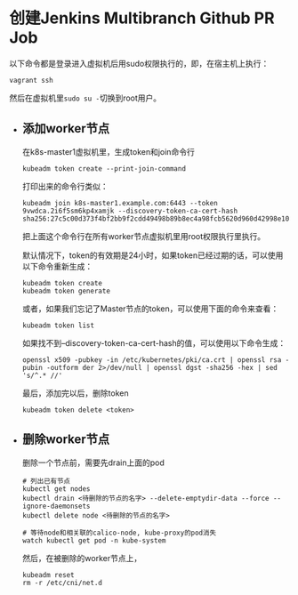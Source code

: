 # 创建Jenkins Multibranch Github PR Job

  以下命令都是登录进入虚拟机后用sudo权限执行的，即，在宿主机上执行：

   `vagrant ssh`

   然后在虚拟机里`sudo su -`切换到root用户。

- ## 添加worker节点

   在k8s-master1虚拟机里，生成token和join命令行

   ```shell
   kubeadm token create --print-join-command
   ```

   打印出来的命令行类似：

   ```shell
   kubeadm join k8s-master1.example.com:6443 --token 9vwdca.2i6f5sm6kp4xamjk --discovery-token-ca-cert-hash sha256:27c5c00d373f4bf2bb9f2cdd49498b89b8ec4a98fcb5620d960d42998e1081e5
   ```

   把上面这个命令行在所有worker节点虚拟机里用root权限执行里执行。

   默认情况下，token的有效期是24小时，如果token已经过期的话，可以使用以下命令重新生成：

   ```shell
   kubeadm token create
   kubeadm token generate
   ```

   或者，如果我们忘记了Master节点的token，可以使用下面的命令来查看：

   ```shell
   kubeadm token list
   ```

   如果找不到–discovery-token-ca-cert-hash的值，可以使用以下命令生成：

   ```shell
   openssl x509 -pubkey -in /etc/kubernetes/pki/ca.crt | openssl rsa -pubin -outform der 2>/dev/null | openssl dgst -sha256 -hex | sed 's/^.* //'
   ```

   最后，添加完以后，删除token

   ```shell
   kubeadm token delete <token>
   ```

- ## 删除worker节点

   删除一个节点前，需要先drain上面的pod

   ```shell
   # 列出已有节点
   kubectl get nodes
   kubectl drain <待删除的节点的名字> --delete-emptydir-data --force --ignore-daemonsets
   kubectl delete node <待删除的节点的名字>
   
   # 等待node和相关联的calico-node, kube-proxy的pod消失
   watch kubectl get pod -n kube-system
   ```

   然后，在被删除的worker节点上，

   ```shell
   kubeadm reset
   rm -r /etc/cni/net.d
   ```

